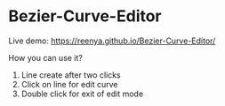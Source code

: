 # Bezier-Curve-Editor
Live demo: https://reenya.github.io/Bezier-Curve-Editor/

How you can use it?
1. Line create after two clicks
2. Click on line for edit curve
3. Double click for exit of edit mode
